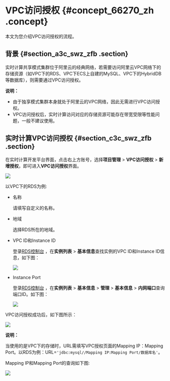 # VPC访问授权 {#concept_66270_zh .concept}

本文为您介绍VPC访问授权的流程。

## 背景 {#section_a3c_swz_zfb .section}

实时计算共享模式集群位于阿里云的经典网络，若需要访问阿里云VPC网络下的存储资源（如VPC下的RDS、VPC下ECS上自建的MySQL、VPC下的HybridDB等数据库），则需要通过VPC访问授权。

**说明：** 

-   由于独享模式集群本身就处于阿里云的VPC网络，因此无需进行VPC访问授权。
-   VPC访问授权后，实时计算访问对应的存储资源可能存在带宽受限等性能问题，一般不建议使用。

## 实时计算VPC访问授权 {#section_c3c_swz_zfb .section}

在实时计算开发平台界面，点击右上方账号，选择**项目管理** \> **VPC访问授权** \> **新增授权**，即可进入**VPC访问授权**界面。

![](http://static-aliyun-doc.oss-cn-hangzhou.aliyuncs.com/assets/img/40858/154814954133653_zh-CN.png)

以VPC下的RDS为例:

-   名称

    请填写自定义的名称。

-   地域

    选择RDS所在的地域。

-   VPC ID和Instance ID

    登录[RDS控制台](https://rdsnew.console.aliyun.com/?spm=a2c4g.11186623.2.20.42313d2betYPAZ#/rdsList/cn-shanghai/basic/) ，在**实例列表** \> **基本信息**查找实例的VPC ID和Instance ID信息，如下图：

    ![](http://static-aliyun-doc.oss-cn-hangzhou.aliyuncs.com/assets/img/40858/154814954133654_zh-CN.png)

-   Instance Port

    登录[RDS控制台](https://rdsnew.console.aliyun.com/?spm=a2c4g.11186623.2.22.42313d2betYPAZ#/rdsList/cn-shanghai/basic/) ，在**实例列表** \> **基本信息** \> **管理** \> **基本信息** \> **内网端口**查询端口ID。如下图：

    ![](http://static-aliyun-doc.oss-cn-hangzhou.aliyuncs.com/assets/img/40858/154814954133655_zh-CN.png)


VPC访问授权成功后，如下图所示：

![](http://static-aliyun-doc.oss-cn-hangzhou.aliyuncs.com/assets/img/40858/154814954133656_zh-CN.png)

**说明：** 

当使用的是VPC下的存储时，URL需填写VPC授权页面的Mapping IP：Mapping Port。以RDS为例：URL=`'jdbc:mysql//Mapping IP:Mapping Port/数据库名'`。

Mapping IP和Mapping Port的查询如下图:

![](http://static-aliyun-doc.oss-cn-hangzhou.aliyuncs.com/assets/img/40858/154814954136284_zh-CN.png)

